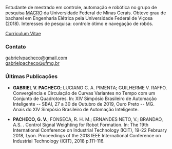 
Estudante de mestrado em controle, automação e robótica no grupo de pesquisa [MACRO](http://macro.ppgee.ufmg.br/) da Universidade Federal de Minas Gerais. Obteve grau de bacharel em Engenharia Elétrica pela Universidade Federal de Viçosa (2018). Interesses de pesquisa: controle ótimo e navegação de robôs.

[Curriculum Vitae](./CV-pt.pdf)

### Contato
gabrielvpacheco@gmail.com \
gabrielpacheco@ufmg.br

### Últimas Publicações
* **GABRIEL V. PACHECO**; LUCIANO C. A. PIMENTA; GUILHERME V. RAFFO. Convergência e Circulação de Curvas Variantes no Tempo com um Conjunto de Quadrotores. In: XIV Simpósio Brasileiro de Automação Inteligente -- SBAI, 27 a 30 de Outubro de 2019, Ouro Preto -- MG. Anais do XIV Simpósio Brasileiro de Automação Inteligente.

* **PACHECO, G. V.**; FONSECA, R. H. M.; ERNANDES NETO, V.; BRANDAO, A.S. . Control Signal Weighting for Robot Formation. In: The 19th International Conference on Industrial Technology (ICIT), 19-22 February 2018, Lyon. Proceedings of the 2018 IEEE International Conference on Industrial Technology (ICIT), 2018 p.111-116.

